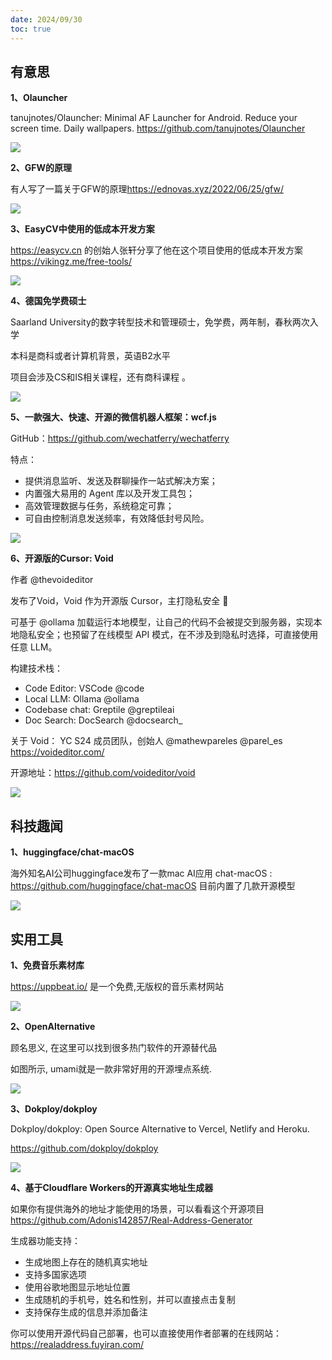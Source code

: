 ```yaml
---
date: 2024/09/30
toc: true
---
```


## 有意思
**1、Olauncher**

tanujnotes/Olauncher: Minimal AF Launcher for Android. Reduce your screen time. Daily wallpapers. <https://github.com/tanujnotes/Olauncher>


![](https://repository-images.githubusercontent.com/278638069/db0acb80-661b-11eb-803e-926cae5dccb4)

**2、GFW的原理**

有人写了一篇关于GFW的原理<https://ednovas.xyz/2022/06/25/gfw/>

![](https://cdn.jsdelivr.net/gh/wdm1732418365/CDN/New%20folder/PASSWORD-ft-IMAGE.png)

**3、EasyCV中使用的低成本开发方案**

<https://easycv.cn> 的创始人张轩分享了他在这个项目使用的低成本开发方案 <https://vikingz.me/free-tools/>

![](https://vikingz.me/static/bd2ddfcf682c8764917d803c63dc8655/799d3/zion-1.png)

**4、德国免学费硕士**

Saarland University的数字转型技术和管理硕士，免学费，两年制，春秋两次入学

本科是商科或者计算机背景，英语B2水平

项目会涉及CS和IS相关课程，还有商科课程 。

![](https://pbs.twimg.com/media/GXwxvzIakC0q2rF?format=jpg&name=small)

**5、一款强大、快速、开源的微信机器人框架：wcf.js**

GitHub：<https://github.com/wechatferry/wechatferry>  

特点：

- 提供消息监听、发送及群聊操作一站式解决方案；
- 内置强大易用的 Agent 库以及开发工具包；
- 高效管理数据与任务，系统稳定可靠；
- 可自由控制消息发送频率，有效降低封号风险。 

![](https://pbs.twimg.com/media/GXCiuQHbEAAX7Rm?format=jpg&name=medium)

**6、开源版的Cursor: Void**

作者 @thevoideditor 

发布了Void，Void 作为开源版 Cursor，主打隐私安全 🔐

可基于 @ollama 加载运行本地模型，让自己的代码不会被提交到服务器，实现本地隐私安全；也预留了在线模型 API 模式，在不涉及到隐私时选择，可直接使用任意 LLM。

构建技术栈：
- Code Editor: VSCode @code
- Local LLM: Ollama @ollama 
- Codebase chat: Greptile @greptileai 
- Doc Search: DocSearch @docsearch_ 

关于 Void：
YC S24 成员团队，创始人 @mathewpareles @parel_es
<https://voideditor.com/>

开源地址：<https://github.com/voideditor/void>

![](https://pbs.twimg.com/media/GXo_1l8bYAAGoLg?format=jpg&name=medium)

## 科技趣闻
**1、huggingface/chat-macOS**

海外知名AI公司huggingface发布了一款mac AI应用 chat-macOS : <https://github.com/huggingface/chat-macOS>  目前内置了几款开源模型

![](http://t-qiniu.linkroutes.com/uPic/ZqX99J_F9JKGa.png)

## 实用工具
**1、免费音乐素材库**

<https://uppbeat.io/> 是一个免费,无版权的音乐素材网站

![](https://cdn.uppbeat.io/images/opengraph-20210118.jpg)

**2、OpenAlternative**

顾名思义, 在这里可以找到很多热门软件的开源替代品

如图所示, umami就是一款非常好用的开源埋点系统.

![](https://prod-files-secure.s3.us-west-2.amazonaws.com/7d75d125-33f7-4508-8e05-197161a5f606/95f923de-12be-4537-afe6-4e3a55145ce9/stn-dA5Hdzzva93Qclt06Epd1JMTgIbkB6jh0R0L95OY.png?X-Amz-Algorithm=AWS4-HMAC-SHA256&X-Amz-Content-Sha256=UNSIGNED-PAYLOAD&X-Amz-Credential=AKIAT73L2G45HZZMZUHI%2F20240930%2Fus-west-2%2Fs3%2Faws4_request&X-Amz-Date=20240930T102808Z&X-Amz-Expires=3600&X-Amz-Signature=660696cc9d2a26ec7b5aa100d0a38261af22616261b11578bc528ea993f0027d&X-Amz-SignedHeaders=host&x-id=GetObject)

**3、Dokploy/dokploy**

Dokploy/dokploy: Open Source Alternative to Vercel, Netlify and Heroku.

<https://github.com/dokploy/dokploy>

![](https://opengraph.githubassets.com/286dfbce891e28f550d8d57d25ecfce8940c62e39e1f12b31cab91335525586f/Dokploy/dokploy)

**4、基于Cloudflare Workers的开源真实地址生成器**

如果你有提供海外的地址才能使用的场景，可以看看这个开源项目<https://github.com/Adonis142857/Real-Address-Generator>

生成器功能支持：
- 生成地图上存在的随机真实地址
- 支持多国家选项
- 使用谷歌地图显示地址位置
- 生成随机的手机号，姓名和性别，并可以直接点击复制
- 支持保存生成的信息并添加备注

你可以使用开源代码自己部署，也可以直接使用作者部署的在线网站：<https://realaddress.fuyiran.com/>



